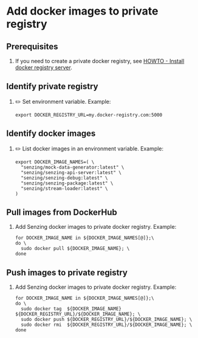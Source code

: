 # Add docker images to private registry

## Prerequisites

1. If you need to create a private docker registry, see
       [HOWTO - Install docker registry server](https://github.com/Senzing/knowledge-base/blob/master/HOWTO/install-docker-registry-server.md).

## Identify private registry

1. :pencil2: Set environment variable.  Example:

    ```console
    export DOCKER_REGISTRY_URL=my.docker-registry.com:5000
    ```

## Identify docker images

1. :pencil2: List docker images in an environment variable.  Example:

    ```console
    export DOCKER_IMAGE_NAMES=( \
      "senzing/mock-data-generator:latest" \
      "senzing/senzing-api-server:latest" \
      "senzing/senzing-debug:latest" \
      "senzing/senzing-package:latest" \
      "senzing/stream-loader:latest" \
    )
    ```

## Pull images from DockerHub

1. Add Senzing docker images to private docker registry.  Example:

    ```console
    for DOCKER_IMAGE_NAME in ${DOCKER_IMAGE_NAMES[@]};\
    do \
      sudo docker pull ${DOCKER_IMAGE_NAME}; \
    done
    ```

## Push images to private registry

1. Add Senzing docker images to private docker registry.  Example:

    ```console
    for DOCKER_IMAGE_NAME in ${DOCKER_IMAGE_NAMES[@]};\
    do \
      sudo docker tag  ${DOCKER_IMAGE_NAME} ${DOCKER_REGISTRY_URL}/${DOCKER_IMAGE_NAME}; \
      sudo docker push ${DOCKER_REGISTRY_URL}/${DOCKER_IMAGE_NAME}; \
      sudo docker rmi  ${DOCKER_REGISTRY_URL}/${DOCKER_IMAGE_NAME}; \
    done
    ```
